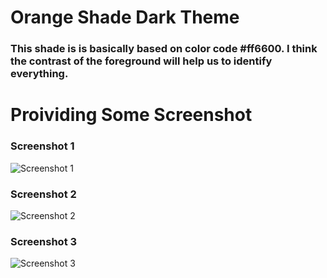 # Orange Shade Dark Theme
### This shade is is basically based on color code #ff6600. I think the contrast of the foreground will help us to identify everything.
# Proividing Some Screenshot

### Screenshot 1

![Screenshot 1](https://res.cloudinary.com/codiography/image/upload/v1619536419/1-A_i8mn0h.png)


### Screenshot 2

![Screenshot 2](https://res.cloudinary.com/codiography/image/upload/v1619536430/2-B_kte4f2.png)


### Screenshot 3

![Screenshot 3](https://res.cloudinary.com/codiography/image/upload/v1619536438/3-C_qb3ptm.png)